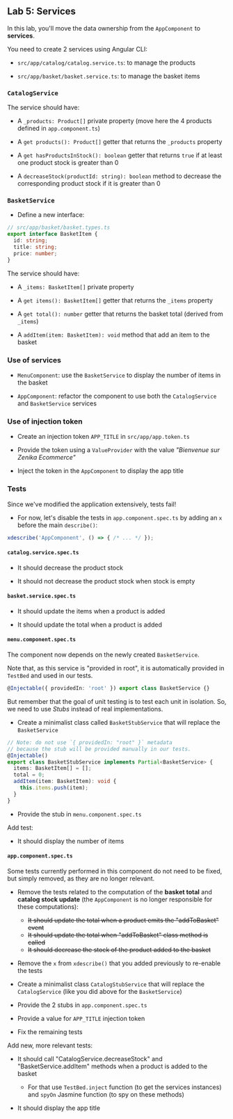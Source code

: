 ## Lab 5: Services

In this lab, you'll move the data ownership from the `AppComponent` to **services**.

You need to create 2 services using Angular CLI:

- `src/app/catalog/catalog.service.ts`: to manage the products

- `src/app/basket/basket.service.ts`: to manage the basket items

### `CatalogService`

The service should have:

- A `_products: Product[]` private property (move here the 4 products defined in `app.component.ts`)

- A `get products(): Product[]` getter that returns the `_products` property

- A `get hasProductsInStock(): boolean` getter that returns `true` if at least one product stock is greater than 0

- A `decreaseStock(productId: string): boolean` method to decrease the corresponding product stock if it is greater than 0

### `BasketService`

- Define a new interface:

```ts
// src/app/basket/basket.types.ts
export interface BasketItem {
  id: string;
  title: string;
  price: number;
}
```

The service should have:

- A `_items: BasketItem[]` private property

- A `get items(): BasketItem[]` getter that returns the `_items` property

- A `get total(): number` getter that returns the basket total (derived from `_items`)

- A `addItem(item: BasketItem): void` method that add an item to the basket

### Use of services

- `MenuComponent`: use the `BasketService` to display the number of items in the basket

- `AppComponent`: refactor the component to use both the `CatalogService` and `BasketService` services

<div class="pb"></div>

### Use of injection token

- Create an injection token `APP_TITLE` in `src/app/app.token.ts`

- Provide the token using a `ValueProvider` with the value *"Bienvenue sur Zenika Ecommerce"*

- Inject the token in the `AppComponent` to display the app title

### Tests

Since we've modified the application extensively, tests fail!

- For now, let's disable the tests in `app.component.spec.ts` by adding an `x` before the main `describe()`:

```ts
xdescribe('AppComponent', () => { /* ... */ });
```

#### `catalog.service.spec.ts`

- It should decrease the product stock

- It should not decrease the product stock when stock is empty

#### `basket.service.spec.ts`

- It should update the items when a product is added

- It should update the total when a product is added

#### `menu.component.spec.ts`

The component now depends on the newly created `BasketService`.

Note that, as this service is "provided in root", it is automatically provided in `TestBed` and used in our tests.

```ts
@Injectable({ providedIn: 'root' }) export class BasketService {}
```

But remember that the goal of unit testing is to test each unit in isolation.
So, we need to use *Stubs* instead of real implementations.

- Create a minimalist class called `BasketStubService` that will replace the `BasketService`

```ts
// Note: do not use `{ providedIn: "root" }` metadata
// because the stub will be provided manually in our tests.
@Injectable()
export class BasketStubService implements Partial<BasketService> {
  items: BasketItem[] = [];
  total = 0;
  addItem(item: BasketItem): void {
    this.items.push(item);
  }
}
```

- Provide the stub in `menu.component.spec.ts`

Add test:

- It should display the number of items

#### `app.component.spec.ts`

Some tests currently performed in this component do not need to be fixed, but simply removed, as they are no longer relevant.

- Remove the tests related to the computation of the **basket total** and **catalog stock update** (the `AppComponent` is no longer responsible for these computations):
  - <del>It should update the total when a product emits the "addToBasket" event</del>
  - <del>It should update the total when "addToBasket" class method is called</del>
  - <del>It should decrease the stock of the product added to the basket</del>

- Remove the `x` from `xdescribe()` that you added previously to re-enable the tests

- Create a minimalist class `CatalogStubService` that will replace the `CatalogService` (like you did above for the `BasketService`)

- Provide the 2 stubs in `app.component.spec.ts`

- Provide a value for `APP_TITLE` injection token

- Fix the remaining tests

Add new, more relevant tests:

- It should call "CatalogService.decreaseStock" and "BasketService.addItem" methods when a product is added to the basket
  - For that use `TestBed.inject` function (to get the services instances) and `spyOn` Jasmine function (to spy on these methods)

- It should display the app title

<div class="pb"></div>
